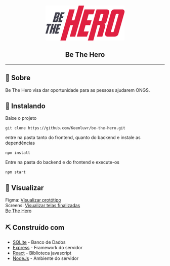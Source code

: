 <p align="center">
  <a href="" rel="noopener">
 <img width=250px height=110px src="./frontend/src/assets/logo.svg" alt="Project logo"></a>
</p>

<h2 align="center">Be The Hero</h2>

<div align="center">

</div>

---

## 📝 Sobre <a name = "about"></a>

Be The Hero visa dar oportunidade para as pessoas ajudarem ONGS.

## 🏁 Instalando <a name = "getting_started"></a>

Baixe o projeto
```
git clone https://github.com/Keemluvr/be-the-hero.git
```

entre na pasta tanto do frontend, quanto do backend e instale as dependências
```
npm install
```

Entre na pasta do backend e do frontend e execute-os

```
npm start
```

## 🚀 Visualizar <a name = "deployment"></a>

Figma: [Visualizar protótipo](https://www.figma.com/file/2C2yvw7jsCOGmaNUDftX9n/Be-The-Hero---OmniStack-11?node-id=0%3A1)  
Screens: [Visualizar telas finalizadas]()  
[Be The Hero]()


## ⛏️ Construído com <a name = "built_using"></a>

- [SQLite](https://www.sqlite.org/index.html) - Banco de Dados
- [Express](https://expressjs.com/) - Framework do servidor
- [React](https://pt-br.reactjs.org) - Biblioteca javascript
- [NodeJs](https://nodejs.org/en/) - Ambiente do servidor



